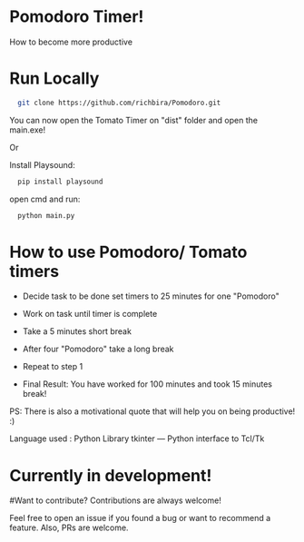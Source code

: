 # Pomodoro Timer!
How to become more productive

# Run Locally
```bash
  git clone https://github.com/richbira/Pomodoro.git

```

You can now open the Tomato Timer on "dist" folder and open the main.exe!

Or

Install Playsound:
```bash
  pip install playsound

```

open cmd and run:
```bash
  python main.py

```

# How to use Pomodoro/ Tomato timers
- Decide task to be done set timers to 25 minutes for one "Pomodoro"
- Work on task until timer is complete
- Take a 5 minutes short break
- After four "Pomodoro" take a long break
- Repeat to step 1

- Final Result: You have worked for 100 minutes and took 15 minutes break!

PS: There is also a motivational quote that will help you on being productive! :)


Language used : Python
Library tkinter — Python interface to Tcl/Tk

# Currently in development!

#Want to contribute?
Contributions are always welcome!

Feel free to open an issue if you found a bug or want to recommend a feature. Also, PRs are welcome.
